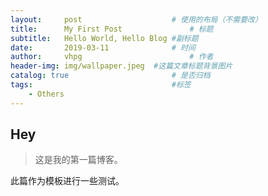 ```yaml
---
layout:     post   				    # 使用的布局（不需要改）
title:      My First Post 				# 标题
subtitle:   Hello World, Hello Blog #副标题
date:       2019-03-11 				# 时间
author:     vhpg 						# 作者
header-img: img/wallpaper.jpeg 	#这篇文章标题背景图片
catalog: true 						# 是否归档
tags:								#标签
    - Others
---
```


## Hey
>这是我的第一篇博客。

此篇作为模板进行一些测试。
